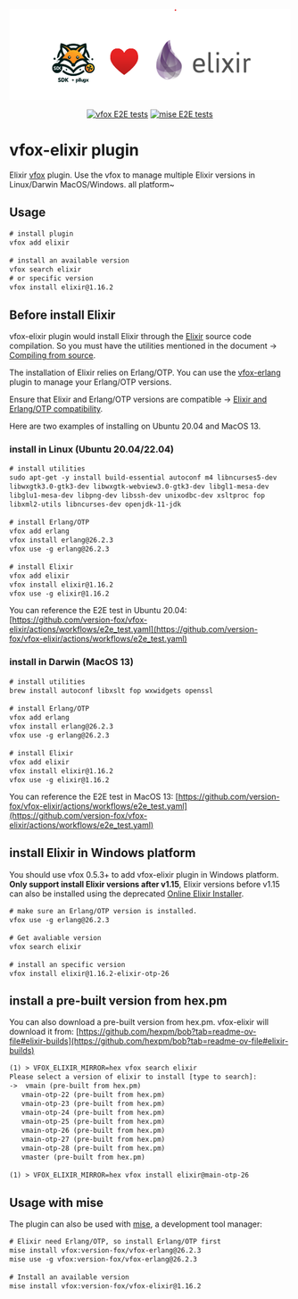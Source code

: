 <div align="center">

![logo](./assets/vfox-elixir-logo.png)

[![vfox E2E tests](https://github.com/version-fox/vfox-elixir/actions/workflows/e2e_test.yaml/badge.svg)](https://github.com/version-fox/vfox-elixir/actions/workflows/e2e_test.yaml)
[![mise E2E tests](https://github.com/version-fox/vfox-elixir/actions/workflows/mise_e2e_test.yaml/badge.svg)](https://github.com/version-fox/vfox-elixir/actions/workflows/mise_e2e_test.yaml)

</div>

# vfox-elixir plugin

Elixir [vfox](https://github.com/version-fox) plugin. Use the vfox to manage multiple Elixir versions in Linux/Darwin MacOS/Windows. all platform~

## Usage

```shell
# install plugin
vfox add elixir

# install an available version
vfox search elixir
# or specific version 
vfox install elixir@1.16.2
```

## Before install Elixir

vfox-elixir plugin would install Elixir through the [Elixir](https://elixir-lang.org/install.html#compiling-from-source) source code compilation. So you must have the utilities mentioned in the document -> [Compiling from source](https://elixir-lang.org/install.html#compiling-from-source).

The installation of Elixir relies on Erlang/OTP. You can use the [vfox-erlang](https://github.com/version-fox/vfox-erlang) plugin to manage your Erlang/OTP versions.

Ensure that Elixir and Erlang/OTP versions are compatible -> [Elixir and Erlang/OTP compatibility](https://hexdocs.pm/elixir/1.16.2/compatibility-and-deprecations.html#between-elixir-and-erlang-otp). 

Here are two examples of installing on Ubuntu 20.04 and MacOS 13.

### install in Linux (Ubuntu 20.04/22.04)

```shell
# install utilities
sudo apt-get -y install build-essential autoconf m4 libncurses5-dev libwxgtk3.0-gtk3-dev libwxgtk-webview3.0-gtk3-dev libgl1-mesa-dev libglu1-mesa-dev libpng-dev libssh-dev unixodbc-dev xsltproc fop libxml2-utils libncurses-dev openjdk-11-jdk

# install Erlang/OTP
vfox add erlang
vfox install erlang@26.2.3
vfox use -g erlang@26.2.3

# install Elixir
vfox add elixir
vfox install elixir@1.16.2
vfox use -g elixir@1.16.2
```

You can reference the E2E test in Ubuntu 20.04: [https://github.com/version-fox/vfox-elixir/actions/workflows/e2e_test.yaml](https://github.com/version-fox/vfox-elixir/actions/workflows/e2e_test.yaml)

### install in Darwin (MacOS 13)

```shell
# install utilities
brew install autoconf libxslt fop wxwidgets openssl

# install Erlang/OTP
vfox add erlang
vfox install erlang@26.2.3
vfox use -g erlang@26.2.3

# install Elixir
vfox add elixir
vfox install elixir@1.16.2
vfox use -g elixir@1.16.2
```

You can reference the E2E test in MacOS 13: [https://github.com/version-fox/vfox-elixir/actions/workflows/e2e_test.yaml](https://github.com/version-fox/vfox-elixir/actions/workflows/e2e_test.yaml)

## install Elixir in Windows platform

You should use vfox 0.5.3+ to add vfox-elixir plugin in Windows platform. **Only support install Elixir versions after v1.15**, Elixir versions before v1.15 can also be installed using the deprecated [Online Elixir Installer](https://github.com/elixir-lang/elixir-windows-setup/releases/tag/v2.4).

```shell
# make sure an Erlang/OTP version is installed.
vfox use -g erlang@26.2.3

# Get avaliable version
vfox search elixir

# install an specific version
vfox install elixir@1.16.2-elixir-otp-26
```

## install a pre-built version from hex.pm

You can also download a pre-built version from hex.pm. vfox-elixir will download it from: [https://github.com/hexpm/bob?tab=readme-ov-file#elixir-builds](https://github.com/hexpm/bob?tab=readme-ov-file#elixir-builds)

```shell
(1) > VFOX_ELIXIR_MIRROR=hex vfox search elixir
Please select a version of elixir to install [type to search]: 
->  vmain (pre-built from hex.pm)
   vmain-otp-22 (pre-built from hex.pm)
   vmain-otp-23 (pre-built from hex.pm)
   vmain-otp-24 (pre-built from hex.pm)
   vmain-otp-25 (pre-built from hex.pm)
   vmain-otp-26 (pre-built from hex.pm)
   vmain-otp-27 (pre-built from hex.pm)
   vmain-otp-28 (pre-built from hex.pm)
   vmaster (pre-built from hex.pm)

(1) > VFOX_ELIXIR_MIRROR=hex vfox install elixir@main-otp-26
```

## Usage with mise

The plugin can also be used with [mise](https://mise.jdx.dev/), a development tool manager:

```shell
# Elixir need Erlang/OTP, so install Erlang/OTP first
mise install vfox:version-fox/vfox-erlang@26.2.3
mise use -g vfox:version-fox/vfox-erlang@26.2.3

# Install an available version
mise install vfox:version-fox/vfox-elixir@1.16.2
```
